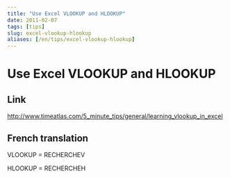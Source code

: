 ```yaml
---
title: "Use Excel VLOOKUP and HLOOKUP"
date: 2011-02-07
tags: [tips]
slug: excel-vlookup-hlookup
aliases: [/en/tips/excel-vlookup-hlookup]
---
```

# Use Excel VLOOKUP and HLOOKUP

## Link
http://www.timeatlas.com/5_minute_tips/general/learning_vlookup_in_excel

## French translation

VLOOKUP = RECHERCHEV

HLOOKUP = RECHERCHEH






